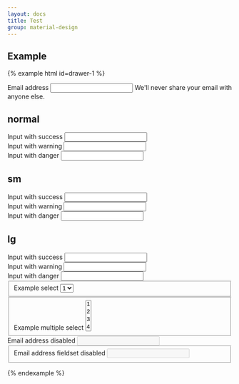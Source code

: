 ```yaml
---
layout: docs
title: Test
group: material-design
---
```


## Example 

{% example html id=drawer-1 %}
<div class="form-group">
  <label for="exampleInputEmail1" class="bmd-label-floating">Email address</label>
  <input type="email" class="form-control" id="exampleInputEmail1">
  <span class="bmd-help">We'll never share your email with anyone else.</span>
</div>
  

<h2>normal</h2>
<div class="form-group has-success">
  <label class="form-control-label" for="inputSuccess1">Input with success</label>
  <input type="text" class="form-control form-control-success" id="inputSuccess1">
</div>
<div class="form-group has-warning">
  <label class="form-control-label" for="inputWarning1">Input with warning</label>
  <input type="text" class="form-control form-control-warning" id="inputWarning1">
</div>
<div class="form-group has-danger">
  <label class="form-control-label" for="inputDanger1">Input with danger</label>
  <input type="text" class="form-control form-control-danger" id="inputDanger1">
</div>


<h2>sm</h2>
<div class="bmd-form-group-sm form-group has-success">
  <label class="form-control-label" for="inputSuccess1">Input with success</label>
  <input type="text" class="form-control form-control-success" id="inputSuccess1">
</div>
<div class="bmd-form-group-sm form-group has-warning">
  <label class="form-control-label" for="inputWarning1">Input with warning</label>
  <input type="text" class="form-control form-control-warning" id="inputWarning1">
</div>
<div class="bmd-form-group-sm form-group has-danger">
  <label class="form-control-label" for="inputDanger1">Input with danger</label>
  <input type="text" class="form-control form-control-danger" id="inputDanger1">
</div>

<h2>lg</h2>
<div class="bmd-form-group-lg form-group has-success">
  <label class="form-control-label" for="inputSuccess1">Input with success</label>
  <input type="text" class="form-control form-control-success" id="inputSuccess1">
</div>
<div class="bmd-form-group-lg form-group has-warning">
  <label class="form-control-label" for="inputWarning1">Input with warning</label>
  <input type="text" class="form-control form-control-warning" id="inputWarning1">
</div>
<div class="bmd-form-group-lg form-group has-danger">
  <label class="form-control-label" for="inputDanger1">Input with danger</label>
  <input type="text" class="form-control form-control-danger" id="inputDanger1">
</div>

<fieldset class="form-group">
  <label for="exampleSelect1">Example select</label>
  <select class="form-control" id="exampleSelect1">
    <option>1</option>
    <option>2</option>
    <option>3</option>
    <option>4</option>
    <option>5</option>
  </select>
</fieldset>
<fieldset class="form-group">
  <label for="exampleSelect2">Example multiple select</label>
  <select multiple class="form-control" id="exampleSelect2">
    <option>1</option>
    <option>2</option>
    <option>3</option>
    <option>4</option>
    <option>5</option>
  </select>
</fieldset>



<div class="form-group">
  <label for="exampleInputEmail4" class="bmd-label-floating">Email address disabled</label>
  <input type="email" class="form-control" id="exampleInputEmail4" disabled>
</div>
<fieldset class="form-group" disabled>
  <label for="exampleInputEmail5" class="bmd-label-floating">Email address fieldset disabled</label>
  <input type="email" class="form-control" id="exampleInputEmail5">
</fieldset>

{% endexample %}
